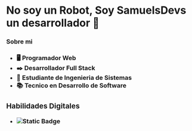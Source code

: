 <h1> No soy un Robot, Soy SamuelsDevs un desarrollador 👋 </h1>

<h3> Sobre mi <h3>

- 🖥️ Programador Web
- ✒️ Desarrollador Full Stack
- 👯 Estudiante de Ingenieria de Sistemas
- 📚 Tecnico en Desarrollo de Software
<div>
<h3>Habilidades Digitales</h3>

- <img alt="Static Badge" src="https://img.shields.io/badge/:badgeContent">

</div>
